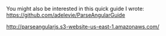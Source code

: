 You might also be interested in this quick guide I wrote: https://github.com/adelevie/ParseAngularGuide

http://parseangularjs.s3-website-us-east-1.amazonaws.com/

